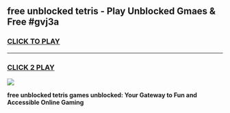 
## free unblocked tetris - Play Unblocked Gmaes & Free #gvj3a
<h3>
<a href="https://news.freeplayer.one?title=free_unblocked_tetris&ref=03M">CLICK TO PLAY</a></h3>
<hr>

<h3>
<a href="https://news.freeplayer.one?title=free_unblocked_tetris&ref=03M">CLICK 2 PLAY</a>
  
</h3>

<a href="https://news.freeplayer.one?title=free_unblocked_tetris&ref=03M"><img src="https://clearcache.store/games.png"></a>


**free unblocked tetris games unblocked: Your Gateway to Fun and Accessible Online Gaming**
